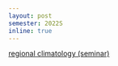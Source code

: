 ```yaml
---
layout: post
semester: 2022S
inline: true
---
```


<a href="https://ufind.univie.ac.at/en/course.html?lv=280330&semester=2022S">regional climatology (seminar)</a>

